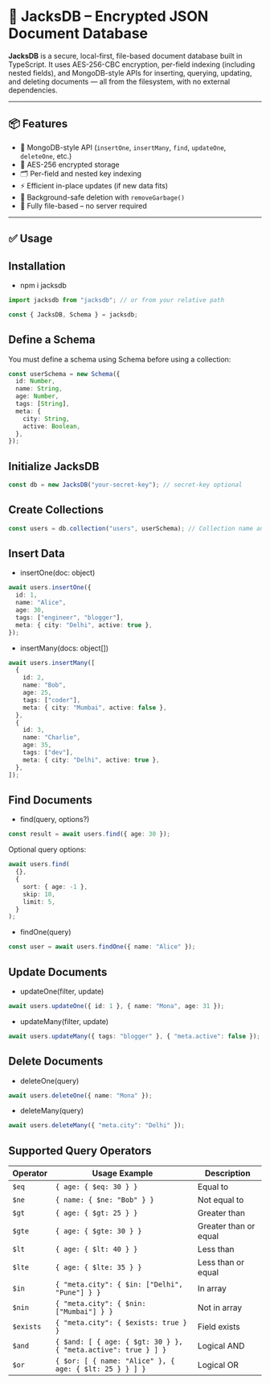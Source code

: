 # 🧩 JacksDB – Encrypted JSON Document Database

**JacksDB** is a secure, local-first, file-based document database built in TypeScript. It uses AES-256-CBC encryption, per-field indexing (including nested fields), and MongoDB-style APIs for inserting, querying, updating, and deleting documents — all from the filesystem, with no external dependencies.

---

## 📦 Features

- 🧩 MongoDB-style API (`insertOne`, `insertMany`, `find`, `updateOne`, `deleteOne`, etc.)
- 🔐 AES-256 encrypted storage
- 🗂️ Per-field and nested key indexing
- ⚡ Efficient in-place updates (if new data fits)
- 🧼 Background-safe deletion with `removeGarbage()`
- 📁 Fully file-based – no server required

---

## ✅ Usage

## Installation

- npm i jacksdb

```ts
import jacksdb from "jacksdb"; // or from your relative path

const { JacksDB, Schema } = jacksdb;
```

## Define a Schema

You must define a schema using Schema before using a collection:

```ts
const userSchema = new Schema({
  id: Number,
  name: String,
  age: Number,
  tags: [String],
  meta: {
    city: String,
    active: Boolean,
  },
});
```

## Initialize JacksDB

```ts
const db = new JacksDB("your-secret-key"); // secret-key optional
```

## Create Collections

```ts
const users = db.collection("users", userSchema); // Collection name and schema
```

## Insert Data

- insertOne(doc: object)

```ts
await users.insertOne({
  id: 1,
  name: "Alice",
  age: 30,
  tags: ["engineer", "blogger"],
  meta: { city: "Delhi", active: true },
});
```

- insertMany(docs: object[])

```ts
await users.insertMany([
  {
    id: 2,
    name: "Bob",
    age: 25,
    tags: ["coder"],
    meta: { city: "Mumbai", active: false },
  },
  {
    id: 3,
    name: "Charlie",
    age: 35,
    tags: ["dev"],
    meta: { city: "Delhi", active: true },
  },
]);
```

## Find Documents

- find(query, options?)

```ts
const result = await users.find({ age: 30 });
```

Optional query options:

```ts
await users.find(
  {},
  {
    sort: { age: -1 },
    skip: 10,
    limit: 5,
  }
);
```

- findOne(query)

```ts
const user = await users.findOne({ name: "Alice" });
```

## Update Documents

- updateOne(filter, update)

```ts
await users.updateOne({ id: 1 }, { name: "Mona", age: 31 });
```

- updateMany(filter, update)

```ts
await users.updateMany({ tags: "blogger" }, { "meta.active": false });
```

## Delete Documents

- deleteOne(query)

```ts
await users.deleteOne({ name: "Mona" });
```

- deleteMany(query)

```ts
await users.deleteMany({ "meta.city": "Delhi" });
```

## Supported Query Operators

| Operator  | Usage Example                                                 | Description           |
| --------- | ------------------------------------------------------------- | --------------------- |
| `$eq`     | `{ age: { $eq: 30 } }`                                        | Equal to              |
| `$ne`     | `{ name: { $ne: "Bob" } }`                                    | Not equal to          |
| `$gt`     | `{ age: { $gt: 25 } }`                                        | Greater than          |
| `$gte`    | `{ age: { $gte: 30 } }`                                       | Greater than or equal |
| `$lt`     | `{ age: { $lt: 40 } }`                                        | Less than             |
| `$lte`    | `{ age: { $lte: 35 } }`                                       | Less than or equal    |
| `$in`     | `{ "meta.city": { $in: ["Delhi", "Pune"] } }`                 | In array              |
| `$nin`    | `{ "meta.city": { $nin: ["Mumbai"] } }`                       | Not in array          |
| `$exists` | `{ "meta.city": { $exists: true } }`                          | Field exists          |
| `$and`    | `{ $and: [ { age: { $gt: 30 } }, { "meta.active": true } ] }` | Logical AND           |
| `$or`     | `{ $or: [ { name: "Alice" }, { age: { $lt: 25 } } ] }`        | Logical OR            |
